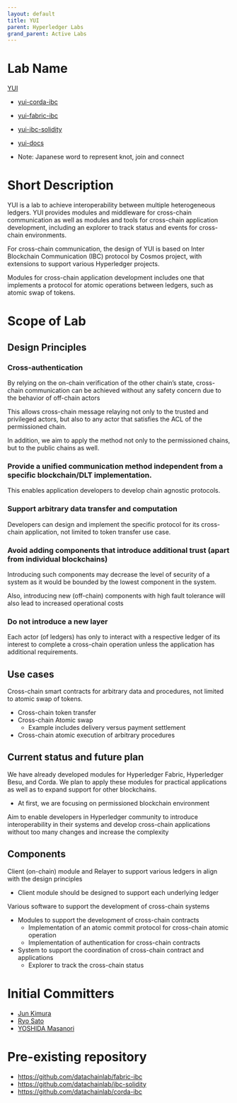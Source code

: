 ```yaml
---
layout: default
title: YUI
parent: Hyperledger Labs
grand_parent: Active Labs
---
```

# Lab Name
[YUI](https://github.com/hyperledger-labs/yui-relayer)

* [yui-corda-ibc](https://github.com/hyperledger-labs/yui-corda-ibc)
* [yui-fabric-ibc](https://github.com/hyperledger-labs/yui-fabric-ibc)
* [yui-ibc-solidity](https://github.com/hyperledger-labs/yui-ibc-solidity)
* [yui-docs](https://github.com/hyperledger-labs/yui-docs)

* Note: Japanese word to represent knot, join and connect

# Short Description
YUI is a lab to achieve interoperability between multiple heterogeneous ledgers. YUI provides modules and middleware for cross-chain communication as well as modules and tools for cross-chain application development, including an explorer to track status and events for cross-chain environments.

For cross-chain communication, the design of YUI is based on Inter Blockchain Communication (IBC) protocol by Cosmos project, with extensions to support various Hyperledger projects.

Modules for cross-chain application development includes one that implements a protocol for atomic operations between ledgers, such as atomic swap of tokens.


# Scope of Lab
## Design Principles
### Cross-authentication
By relying on the on-chain verification of the other chain’s state, cross-chain communication can be achieved without any safety concern due to the behavior of off-chain actors

This allows cross-chain message relaying not only to the trusted and privileged actors, but also to any actor that satisfies the ACL of the permissioned chain.

In addition, we aim to apply the method not only to the permissioned chains, but to the public chains as well.

### Provide a unified communication method independent from a specific blockchain/DLT implementation.
This enables application developers to develop chain agnostic protocols.

### Support arbitrary data transfer and computation
Developers can design and implement the specific protocol for its cross-chain application, not limited to token transfer use case.

### Avoid adding components that introduce additional trust (apart from individual blockchains)
Introducing such components may decrease the level of security of a system as it would be bounded by the lowest component in the system.

Also, introducing new (off-chain) components with high fault tolerance will also lead to increased operational costs

### Do not introduce a new layer
Each actor (of ledgers) has only to interact with a respective ledger of its interest to complete a cross-chain operation unless the application has additional requirements.

## Use cases
Cross-chain smart contracts for arbitrary data and procedures, not limited to atomic swap of tokens.
- Cross-chain token transfer
- Cross-chain Atomic swap
  - Example includes delivery versus payment settlement
- Cross-chain atomic execution of arbitrary procedures

## Current status and future plan
We have already developed modules for Hyperledger Fabric, Hyperledger Besu, and Corda. We plan to apply these modules for practical applications as well as to expand support for other blockchains.
- At first, we are focusing on permissioned blockchain environment

Aim to enable developers in Hyperledger community to introduce interoperability in their systems and develop cross-chain applications without too many changes and increase the complexity

## Components
Client (on-chain) module and Relayer to support various ledgers in align with the design principles
- Client module should be designed to support each underlying ledger

Various software to support the development of cross-chain systems
- Modules to support the development of cross-chain contracts
  - Implementation of an atomic commit protocol for cross-chain atomic operation
  - Implementation of authentication for cross-chain contracts
- System to support the coordination of cross-chain contract and applications
  - Explorer to track the cross-chain status


# Initial Committers
- [Jun Kimura](https://github.com/bluele)
- [Ryo Sato](https://github.com/3100)
- [YOSHIDA Masanori](https://github.com/siburu)


# Pre-existing repository
- https://github.com/datachainlab/fabric-ibc
- https://github.com/datachainlab/ibc-solidity
- https://github.com/datachainlab/corda-ibc

<!--Contributors should be listed in maintainers.md -->
